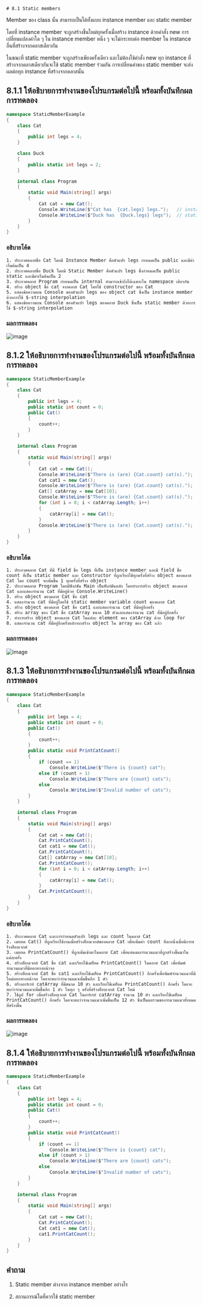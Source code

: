                                                                                                 # 8.1 Static members

Member ของ class นั้น สามารถเป็นได้ทั้งแบบ instance member และ static member 

โดยที่ instance member จะถูกสร้างขึ้นใหม่ทุกครั้งเมื่อสร้าง instance ด้วยคำสั่ง new การเปลี่ยนแปลงค่าใด ๆ ใน instance member หนึ่ง ๆ จะไม่กระทบต่อ member ใน instance อื่นที่สร้างจากคลาสเดียวกัน 

ในขณะที่ static member จะถูกสร้างเพียงครั้งเดียว และไม่ต้องใช้คำสั่ง new 
ทุก instance ที่สร้างจากคลาสเดียวกันจะใช้ static member ร่วมกัน การเปลี่ยนค่าของ static member จะส่งผลต่อทุก instance ที่สร้างจากคลาสนั้น


## 8.1.1 ให้อธิบายการทำงานของโปรแกรมต่อไปนี้ พร้อมทั้งบันทึกผลการทดลอง
```cs
namespace StaticMemberExample
{
    class Cat
    {
        public int legs = 4;
    }

    class Duck
    {
        public static int legs = 2;
    }

    internal class Program
    {
        static void Main(string[] args)
        {
            Cat cat = new Cat();
            Console.WriteLine($"Cat has  {cat.legs} legs.");   // instance member
            Console.WriteLine($"Duck has  {Duck.legs} legs");  // static member
        }
    }
}

```
### อธิบายโค้ด
```
1. ประกาศคลาสชื่อ Cat โดยมี Instance Member คือตัวแปร legs กำหนดเป็น public และมีค่าเริ่มต้นเป็น 4
2. ประกาศคลาสชื่อ Duck โดยมี Static Member คือตัวแปร legs ซึ่งกำหนดเป็น public static และมีค่าเริ่มต้นเป็น 2
3. ประกาศคลาส Program กำหนดเป็น internal สามารถเข้าถึงได้เฉพาะใน namespace เดียวกัน
4. สร้าง object ชื่อ cat จากคลาส Cat โดยใช้ constructor ของ Cat
5. แสดงข้อความบน Console ของตัวแปร legs ของ object cat ซึ่งเป็น instance member ด้วยการใช้ $-string interpolation
6. แสดงข้อความบน Console ของตัวแปร legs ของคลาส Duck ซึ่งเป็น static member ด้วยการใช้ $-string interpolation
```
### ผลการทดลอง
![image](https://user-images.githubusercontent.com/115037574/235762283-0cd4ef46-858a-4aba-bcb9-2de41c9f96d3.png)

## 8.1.2 ให้อธิบายการทำงานของโปรแกรมต่อไปนี้ พร้อมทั้งบันทึกผลการทดลอง
```cs
namespace StaticMemberExample
{
    class Cat
    {
        public int legs = 4;
        public static int count = 0;
        public Cat()
        {
            count++;
        }
    }

    internal class Program
    {
        static void Main(string[] args)
        {
            Cat cat = new Cat();
            Console.WriteLine($"There is (are) {Cat.count} cat(s).");
            Cat cat1 = new Cat();
            Console.WriteLine($"There is (are) {Cat.count} cat(s).");
            Cat[] catArray = new Cat[10];
            Console.WriteLine($"There is (are) {Cat.count} cat(s).");
            for (int i = 0; i < catArray.Length; i++)
            {
                catArray[i] = new Cat();
            }
            Console.WriteLine($"There is (are) {Cat.count} cat(s).");
        }
    }
}

```
### อธิบายโค้ด
```
1. ประกาศคลาส Cat ที่มี field ชื่อ legs ที่เป็น instance member และมี field ชื่อ count ที่เป็น static member และ Constructor ที่ถูกเรียกใช้ทุกครั้งที่สร้าง object ของคลาส Cat โดย count จะเพิ่มขึ้น 1 ทุกครั้งที่สร้าง object
2. ประกาศคลาส Program โดยมีฟังก์ชัน Main เป็นฟังก์ชันหลัก โดยทำการสร้าง object ของคลาส Cat และแสดงจำนวน cat ที่มีอยู่ด้วย Console.WriteLine()
3. สร้าง object ของคลาส Cat ชื่อ cat
4. แสดงจำนวน cat ที่มีอยู่โดยใช้ static member variable count ของคลาส Cat
5. สร้าง object ของคลาส Cat ชื่อ cat1 และแสดงจำนวน cat ที่มีอยู่อีกครั้ง
6. สร้าง array ของ Cat ชื่อ catArray ขนาด 10 ตัวและแสดงจำนวน cat ที่มีอยู่อีกครั้ง
7. ทำการสร้าง object ของคลาส Cat ในแต่ละ element ของ catArray ด้วย loop for
8. แสดงจำนวน cat ที่มีอยู่อีกครั้งหลังจากสร้าง object ใน array ของ Cat แล้ว
```

### ผลการทดลอง
![image](https://user-images.githubusercontent.com/115037574/235763926-d5c61096-aa13-43d9-a135-3baae5f1f69a.png)

## 8.1.3 ให้อธิบายการทำงานของโปรแกรมต่อไปนี้ พร้อมทั้งบันทึกผลการทดลอง

```cs
namespace StaticMemberExample
{
    class Cat
    {
        public int legs = 4;
        public static int count = 0;
        public Cat()
        {
            count++;
        }
        public static void PrintCatCount()
        {
            if (count == 1)
                Console.WriteLine($"There is {count} cat");
            else if (count > 1)
                Console.WriteLine($"There are {count} cats");
            else
                Console.WriteLine($"Invalid number of cats");
        }
    }

    internal class Program
    {
        static void Main(string[] args)
        {
            Cat cat = new Cat();
            Cat.PrintCatCount();
            Cat cat1 = new Cat();
            Cat.PrintCatCount();
            Cat[] catArray = new Cat[10];
            Cat.PrintCatCount();
            for (int i = 0; i < catArray.Length; i++)
            {
                catArray[i] = new Cat();
            }
            Cat.PrintCatCount();
        }
    }
}
```

### อธิบายโค้ด
```
1. ประกาศคลาส Cat และการกำหนดตัวแปร legs และ count ในคลาส Cat
2. เมทอด Cat() ที่ถูกเรียกใช้งานเมื่อสร้างอ็อบเจกต์ของคลาส Cat เพื่อเพิ่มค่า count ทีละหนึ่งเมื่อมีการสร้างอ็อบเจกต์
3. เมทอด PrintCatCount() ที่ถูกเพิ่มเข้ามาในคลาส Cat เพื่อแสดงผลจำนวนแมวที่ถูกสร้างขึ้นมาในแต่ละครั้ง
4. สร้างอ็อบเจกต์ Cat ชื่อ cat และเรียกใช้เมท็อด PrintCatCount() ในคลาส Cat เพื่อพิมพ์จำนวนแมวที่มีออกทางหน้าจอ
5. สร้างอ็อบเจกต์ Cat ชื่อ cat1 และเรียกใช้เมท็อด PrintCatCount() อีกครั้งเพื่อพิมพ์จำนวนแมวที่มีใหม่ออกทางหน้าจอ โดยจะพบว่าจำนวนแมวเพิ่มขึ้นอีก 1 ตัว
6. สร้างอาร์เรย์ catArray ที่มีขนาด 10 ตัว และเรียกใช้เมท็อด PrintCatCount() อีกครั้ง โดยจะพบว่าจำนวนแมวเพิ่มขึ้นอีก 1 ตัว ในทุก ๆ ครั้งที่สร้างอ็อบเจกต์ Cat ใหม่
7. ใช้ลูป for เพื่อสร้างอ็อบเจกต์ Cat ในอาร์เรย์ catArray จำนวน 10 ตัว และเรียกใช้เมท็อด PrintCatCount() อีกครั้ง โดยจะพบว่าจำนวนแมวเพิ่มขึ้นเป็น 12 ตัว ซึ่งเป็นผลรวมของจำนวนแมวทั้งหมดที่สร้างขึ้น
```

### ผลการทดลอง
![image](https://user-images.githubusercontent.com/115037574/235765489-2281e5de-6eb4-4415-9938-985e47aa9398.png)

## 8.1.4 ให้อธิบายการทำงานของโปรแกรมต่อไปนี้ พร้อมทั้งบันทึกผลการทดลอง

```cs
namespace StaticMemberExample
{
    class Cat
    {
        public int legs = 4;
        public static int count = 0;
        public Cat()
        {
            count++;
        }
        public static void PrintCatCount()
        {
            if (count == 1)
                Console.WriteLine($"There is {count} cat");
            else if (count > 1)
                Console.WriteLine($"There are {count} cats");
            else
                Console.WriteLine($"Invalid number of cats");
        }
    }

    internal class Program
    {
        static void Main(string[] args)
        {
            Cat cat = new Cat();
            Cat.PrintCatCount();
            Cat cat1 = new Cat();
            cat1.PrintCatCount();
        }
    }
}
```


## คำถาม

1. Static member ต่างจาก instance member  อย่างไร

2. สถานการณ์ใดที่ควรใช้ static member

